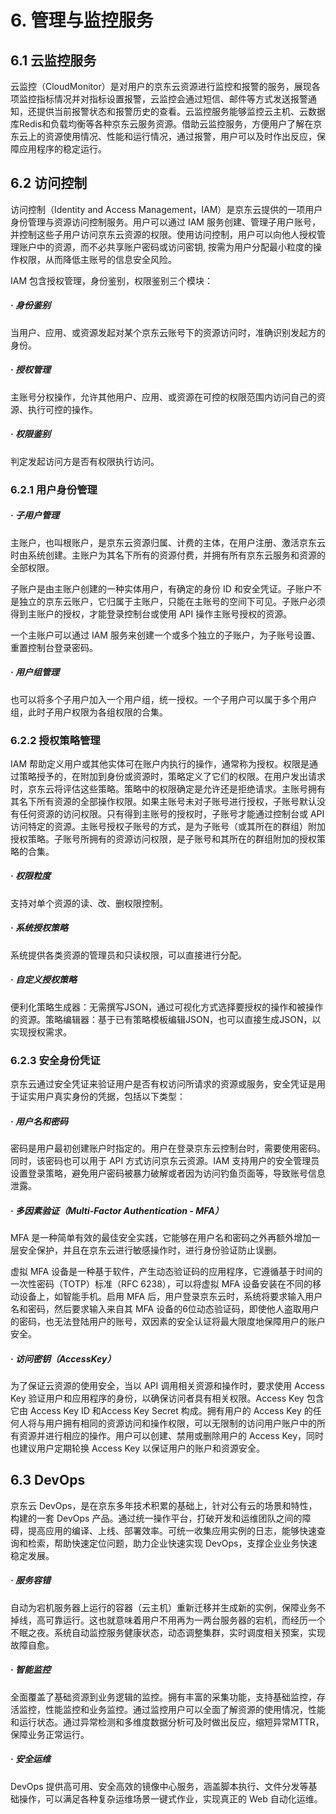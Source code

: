 # 6. 管理与监控服务

## 6.1 云监控服务

云监控（CloudMonitor）是对用户的京东云资源进行监控和报警的服务，展现各项监控指标情况并对指标设置报警，云监控会通过短信、邮件等方式发送报警通知，还提供当前报警状态和报警历史的查看。云监控服务能够监控云主机、云数据库Redis和负载均衡等各种京东云服务资源。借助云监控服务，方便用户了解在京东云上的资源使用情况、性能和运行情况，通过报警，用户可以及时作出反应，保障应用程序的稳定运行。

## 6.2 访问控制

访问控制（Identity and Access Management，IAM）是京东云提供的一项用户身份管理与资源访问控制服务。用户可以通过 IAM 服务创建、管理子用户账号，并控制这些子用户访问京东云资源的权限。使用访问控制，用户可以向他人授权管理账户中的资源，而不必共享账户密码或访问密钥, 按需为用户分配最小粒度的操作权限，从而降低主账号的信息安全风险。

IAM 包含授权管理，身份鉴别，权限鉴别三个模块：

##### · 身份鉴别

当用户、应用、或资源发起对某个京东云账号下的资源访问时，准确识别发起方的身份。
##### · 授权管理

主账号分权操作，允许其他用户、应用、或资源在可控的权限范围内访问自己的资源、执行可控的操作。

##### · 权限鉴别

判定发起访问方是否有权限执行访问。

### 6.2.1 用户身份管理

##### · 子用户管理

主账户，也叫根账户，是京东云资源归属、计费的主体，在用户注册、激活京东云时由系统创建。主账户为其名下所有的资源付费，并拥有所有京东云服务和资源的全部权限。

子账户是由主账户创建的一种实体用户，有确定的身份 ID 和安全凭证。子账户不是独立的京东云账户，它归属于主账户，只能在主账号的空间下可见。子账户必须得到主账户的授权，才能登录控制台或使用 API 操作主账号授权的资源。

一个主账户可以通过 IAM 服务来创建一个或多个独立的子账户，为子账号设置、重置控制台登录密码。

##### · 用户组管理

也可以将多个子用户加入一个用户组，统一授权。一个子用户可以属于多个用户组，此时子用户权限为各组权限的合集。

### 6.2.2 授权策略管理

IAM 帮助定义用户或其他实体可在账户内执行的操作，通常称为授权。权限是通过策略授予的，在附加到身份或资源时，策略定义了它们的权限。在用户发出请求时，京东云将评估这些策略。策略中的权限确定是允许还是拒绝请求。主账号拥有其名下所有资源的全部操作权限。如果主账号未对子账号进行授权，子账号默认没有任何资源的访问权限。只有得到主账号的授权时，子账号才能通过控制台或 API 访问特定的资源。主账号授权子账号的方式，是为子账号（或其所在的群组）附加授权策略。子账号所拥有的资源访问权限，是子账号和其所在的群组附加的授权策略的合集。

##### · 权限粒度

支持对单个资源的读、改、删权限控制。

##### · 系统授权策略

系统提供各类资源的管理员和只读权限，可以直接进行分配。

##### · 自定义授权策略

便利化策略生成器：无需撰写JSON，通过可视化方式选择要授权的操作和被操作的资源。策略编辑器：基于已有策略模板编辑JSON，也可以直接生成JSON，以实现授权需求。

### 6.2.3 安全身份凭证

京东云通过安全凭证来验证用户是否有权访问所请求的资源或服务，安全凭证是用于证实用户真实身份的凭据，包括以下类型：

##### · 用户名和密码

密码是用户最初创建账户时指定的。用户在登录京东云控制台时，需要使用密码。同时，该密码也可以用于 API 方式访问京东云资源。IAM 支持用户的安全管理员设置登录策略，避免用户密码被暴力破解或者因为访问钓鱼页面等，导致账号信息泄露。

##### · 多因素验证（Multi-Factor Authentication - MFA）

MFA 是一种简单有效的最佳安全实践，它能够在用户名和密码之外再额外增加一层安全保护，并且在京东云进行敏感操作时，进行身份验证防止误删。

虚拟 MFA 设备是一种基于软件，产生动态验证码的应用程序，它遵循基于时间的一次性密码（TOTP）标准（RFC 6238），可以将虚拟 MFA 设备安装在不同的移动设备上，如智能手机。启用 MFA 后，用户登录京东云时，系统将要求输入用户名和密码，然后要求输入来自其 MFA 设备的6位动态验证码，即使他人盗取用户的密码，也无法登陆用户的账号，双因素的安全认证将最大限度地保障用户的账户安全。

##### · 访问密钥（AccessKey）

为了保证云资源的使用安全，当以 API 调用相关资源和操作时，要求使用 Access Key 验证用户和应用程序的身份，以确保访问者具有相关权限。Access Key 包含它由 Access Key ID 和Access Key Secret 构成。拥有用户的 Access Key 的任何人将与用户拥有相同的资源访问和操作权限，可以无限制的访问用户账户中的所有资源并进行相应的操作。用户可以创建、禁用或删除用户的 Access Key，同时也建议用户定期轮换 Access Key 以保证用户的账户和资源安全。

## 6.3 DevOps

京东云 DevOps，是在京东多年技术积累的基础上，针对公有云的场景和特性，构建的一套 DevOps 产品。通过统一操作平台，打破开发和运维团队之间的障碍，提高应用的编译、上线、部署效率。可统一收集应用实例的日志，能够快速查询和检索，帮助快速定位问题，助力企业快速实现 DevOps，支撑企业业务快速稳定发展。

##### · 服务容错

自动为宕机服务器上运行的容器（云主机）重新迁移并生成新的实例，保障业务不掉线，高可靠运行。这也就意味着用户不用再为一两台服务器的宕机，而经历一个不眠之夜。系统自动监控服务健康状态，动态调整集群，实时调度相关预案，实现故障自愈。

##### · 智能监控

全面覆盖了基础资源到业务逻辑的监控。拥有丰富的采集功能，支持基础监控，存活监控，性能监控和业务监控。通过监控用户可以全面了解资源的使用情况，性能和运行状态。通过异常检测和多维度数据分析可及时做出反应，缩短异常MTTR，保障业务正常运行。

##### · 安全运维

DevOps 提供高可用、安全高效的镜像中心服务，涵盖脚本执行、文件分发等基础操作，可以满足各种复杂运维场景一键式作业，实现真正的 Web 自动化运维。
